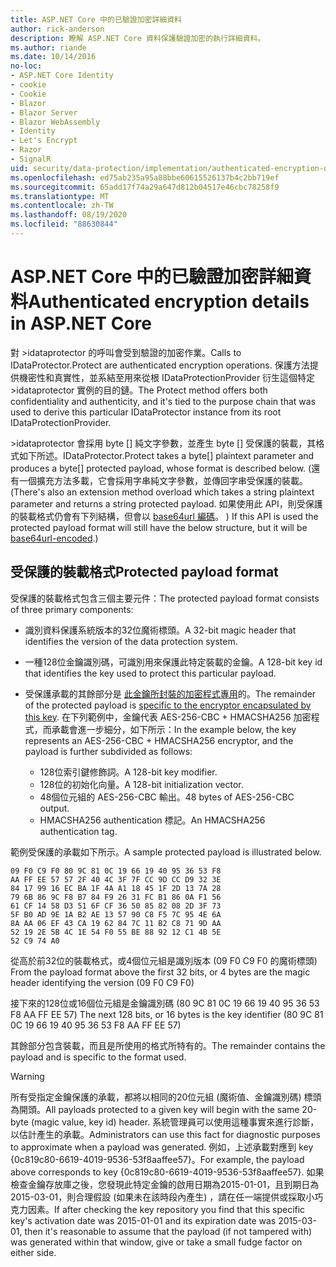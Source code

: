 ```yaml
---
title: ASP.NET Core 中的已驗證加密詳細資料
author: rick-anderson
description: 瞭解 ASP.NET Core 資料保護驗證加密的執行詳細資料。
ms.author: riande
ms.date: 10/14/2016
no-loc:
- ASP.NET Core Identity
- cookie
- Cookie
- Blazor
- Blazor Server
- Blazor WebAssembly
- Identity
- Let's Encrypt
- Razor
- SignalR
uid: security/data-protection/implementation/authenticated-encryption-details
ms.openlocfilehash: ed75ab235a95a88bbe60615526137b4c2bb719ef
ms.sourcegitcommit: 65add17f74a29a647d812b04517e46cbc78258f9
ms.translationtype: MT
ms.contentlocale: zh-TW
ms.lasthandoff: 08/19/2020
ms.locfileid: "88630844"
---
```

# <a name="authenticated-encryption-details-in-aspnet-core"></a><span data-ttu-id="d929f-103">ASP.NET Core 中的已驗證加密詳細資料</span><span class="sxs-lookup"><span data-stu-id="d929f-103">Authenticated encryption details in ASP.NET Core</span></span>

<a name="data-protection-implementation-authenticated-encryption-details"></a>

<span data-ttu-id="d929f-104">對 >idataprotector 的呼叫會受到驗證的加密作業。</span><span class="sxs-lookup"><span data-stu-id="d929f-104">Calls to IDataProtector.Protect are authenticated encryption operations.</span></span> <span data-ttu-id="d929f-105">保護方法提供機密性和真實性，並系結至用來從根 IDataProtectionProvider 衍生這個特定 >idataprotector 實例的目的鏈。</span><span class="sxs-lookup"><span data-stu-id="d929f-105">The Protect method offers both confidentiality and authenticity, and it's tied to the purpose chain that was used to derive this particular IDataProtector instance from its root IDataProtectionProvider.</span></span>

<span data-ttu-id="d929f-106">>idataprotector 會採用 byte [] 純文字參數，並產生 byte [] 受保護的裝載，其格式如下所述。</span><span class="sxs-lookup"><span data-stu-id="d929f-106">IDataProtector.Protect takes a byte[] plaintext parameter and produces a byte[] protected payload, whose format is described below.</span></span> <span data-ttu-id="d929f-107"> (還有一個擴充方法多載，它會採用字串純文字參數，並傳回字串受保護的裝載。</span><span class="sxs-lookup"><span data-stu-id="d929f-107">(There's also an extension method overload which takes a string plaintext parameter and returns a string protected payload.</span></span> <span data-ttu-id="d929f-108">如果使用此 API，則受保護的裝載格式仍會有下列結構，但會以 [base64url 編碼](https://tools.ietf.org/html/rfc4648#section-5)。 ) </span><span class="sxs-lookup"><span data-stu-id="d929f-108">If this API is used the protected payload format will still have the below structure, but it will be [base64url-encoded](https://tools.ietf.org/html/rfc4648#section-5).)</span></span>

## <a name="protected-payload-format"></a><span data-ttu-id="d929f-109">受保護的裝載格式</span><span class="sxs-lookup"><span data-stu-id="d929f-109">Protected payload format</span></span>

<span data-ttu-id="d929f-110">受保護的裝載格式包含三個主要元件：</span><span class="sxs-lookup"><span data-stu-id="d929f-110">The protected payload format consists of three primary components:</span></span>

* <span data-ttu-id="d929f-111">識別資料保護系統版本的32位魔術標頭。</span><span class="sxs-lookup"><span data-stu-id="d929f-111">A 32-bit magic header that identifies the version of the data protection system.</span></span>

* <span data-ttu-id="d929f-112">一種128位金鑰識別碼，可識別用來保護此特定裝載的金鑰。</span><span class="sxs-lookup"><span data-stu-id="d929f-112">A 128-bit key id that identifies the key used to protect this particular payload.</span></span>

* <span data-ttu-id="d929f-113">受保護承載的其餘部分是 [此金鑰所封裝的加密程式專用](xref:security/data-protection/implementation/subkeyderivation#data-protection-implementation-subkey-derivation)的。</span><span class="sxs-lookup"><span data-stu-id="d929f-113">The remainder of the protected payload is [specific to the encryptor encapsulated by this key](xref:security/data-protection/implementation/subkeyderivation#data-protection-implementation-subkey-derivation).</span></span> <span data-ttu-id="d929f-114">在下列範例中，金鑰代表 AES-256-CBC + HMACSHA256 加密程式，而承載會進一步細分，如下所示：</span><span class="sxs-lookup"><span data-stu-id="d929f-114">In the example below, the key represents an AES-256-CBC + HMACSHA256 encryptor, and the payload is further subdivided as follows:</span></span>
  * <span data-ttu-id="d929f-115">128位索引鍵修飾詞。</span><span class="sxs-lookup"><span data-stu-id="d929f-115">A 128-bit key modifier.</span></span>
  * <span data-ttu-id="d929f-116">128位的初始化向量。</span><span class="sxs-lookup"><span data-stu-id="d929f-116">A 128-bit initialization vector.</span></span>
  * <span data-ttu-id="d929f-117">48個位元組的 AES-256-CBC 輸出。</span><span class="sxs-lookup"><span data-stu-id="d929f-117">48 bytes of AES-256-CBC output.</span></span>
  * <span data-ttu-id="d929f-118">HMACSHA256 authentication 標記。</span><span class="sxs-lookup"><span data-stu-id="d929f-118">An HMACSHA256 authentication tag.</span></span>

<span data-ttu-id="d929f-119">範例受保護的承載如下所示。</span><span class="sxs-lookup"><span data-stu-id="d929f-119">A sample protected payload is illustrated below.</span></span>

```
09 F0 C9 F0 80 9C 81 0C 19 66 19 40 95 36 53 F8
AA FF EE 57 57 2F 40 4C 3F 7F CC 9D CC D9 32 3E
84 17 99 16 EC BA 1F 4A A1 18 45 1F 2D 13 7A 28
79 6B 86 9C F8 B7 84 F9 26 31 FC B1 86 0A F1 56
61 CF 14 58 D3 51 6F CF 36 50 85 82 08 2D 3F 73
5F B0 AD 9E 1A B2 AE 13 57 90 C8 F5 7C 95 4E 6A
8A AA 06 EF 43 CA 19 62 84 7C 11 B2 C8 71 9D AA
52 19 2E 5B 4C 1E 54 F0 55 BE 88 92 12 C1 4B 5E
52 C9 74 A0
```

<span data-ttu-id="d929f-120">從高於前32位的裝載格式，或4個位元組是識別版本 (09 F0 C9 F0 的魔術標頭) </span><span class="sxs-lookup"><span data-stu-id="d929f-120">From the payload format above the first 32 bits, or 4 bytes are the magic header identifying the version (09 F0 C9 F0)</span></span>

<span data-ttu-id="d929f-121">接下來的128位或16個位元組是金鑰識別碼 (80 9C 81 0C 19 66 19 40 95 36 53 F8 AA FF EE 57) </span><span class="sxs-lookup"><span data-stu-id="d929f-121">The next 128 bits, or 16 bytes is the key identifier (80 9C 81 0C 19 66 19 40 95 36 53 F8 AA FF EE 57)</span></span>

<span data-ttu-id="d929f-122">其餘部分包含裝載，而且是所使用的格式所特有的。</span><span class="sxs-lookup"><span data-stu-id="d929f-122">The remainder contains the payload and is specific to the format used.</span></span>

> [!WARNING]
> <span data-ttu-id="d929f-123">所有受指定金鑰保護的承載，都將以相同的20位元組 (魔術值、金鑰識別碼) 標頭為開頭。</span><span class="sxs-lookup"><span data-stu-id="d929f-123">All payloads protected to a given key will begin with the same 20-byte (magic value, key id) header.</span></span> <span data-ttu-id="d929f-124">系統管理員可以使用這種事實來進行診斷，以估計產生的承載。</span><span class="sxs-lookup"><span data-stu-id="d929f-124">Administrators can use this fact for diagnostic purposes to approximate when a payload was generated.</span></span> <span data-ttu-id="d929f-125">例如，上述承載對應到 key {0c819c80-6619-4019-9536-53f8aaffee57}。</span><span class="sxs-lookup"><span data-stu-id="d929f-125">For example, the payload above corresponds to key {0c819c80-6619-4019-9536-53f8aaffee57}.</span></span> <span data-ttu-id="d929f-126">如果檢查金鑰存放庫之後，您發現此特定金鑰的啟用日期為2015-01-01，且到期日為2015-03-01，則合理假設 (如果未在該時段內產生) ，請在任一端提供或採取小巧克力因素。</span><span class="sxs-lookup"><span data-stu-id="d929f-126">If after checking the key repository you find that this specific key's activation date was 2015-01-01 and its expiration date was 2015-03-01, then it's reasonable to assume that the payload (if not tampered with) was generated within that window, give or take a small fudge factor on either side.</span></span>
